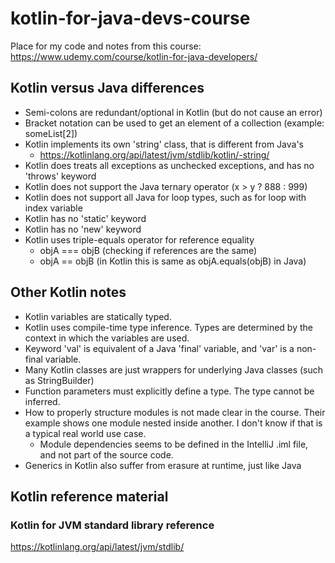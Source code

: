 # kotlin-for-java-devs-course
Place for my code and notes from this course: https://www.udemy.com/course/kotlin-for-java-developers/

## Kotlin versus Java differences
* Semi-colons are redundant/optional in Kotlin (but do not cause an error)
* Bracket notation can be used to get an element of a collection (example: someList[2])
* Kotlin implements its own 'string' class, that is different from Java's
  * https://kotlinlang.org/api/latest/jvm/stdlib/kotlin/-string/
* Kotlin does treats all exceptions as unchecked exceptions, and has no 'throws' keyword
* Kotlin does not support the Java ternary operator (x > y ? 888 : 999)
* Kotlin does not support all Java for loop types, such as for loop with index variable
* Kotlin has no 'static' keyword
* Kotlin has no 'new' keyword
* Kotlin uses triple-equals operator for reference equality
  * objA === objB (checking if references are the same)
  * objA == objB  (in Kotlin this is same as objA.equals(objB) in Java)


## Other Kotlin notes
* Kotlin variables are statically typed.
* Kotlin uses compile-time type inference. Types are determined by the context in which the variables are used.
* Keyword 'val' is equivalent of a Java 'final' variable, and 'var' is a non-final variable.
* Many Kotlin classes are just wrappers for underlying Java classes (such as StringBuilder)
* Function parameters must explicitly define a type. The type cannot be inferred.
* How to properly structure modules is not made clear in the course. Their example shows one module nested inside another. I don't know if that is a typical real world use case.
  * Module dependencies seems to be defined in the IntelliJ .iml file, and not part of the source code.
* Generics in Kotlin also suffer from erasure at runtime, just like Java

## Kotlin reference material

### Kotlin for JVM standard library reference
https://kotlinlang.org/api/latest/jvm/stdlib/
